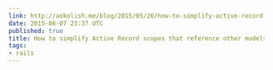 ```yaml
---
link: http://aokolish.me/blog/2015/05/26/how-to-simplify-active-record-scopes-that-reference-other-tables/
date: 2015-06-07 23:37 UTC
published: true
title: How to simplify Active Record scopes that reference other models
tags:
- rails
---
```



